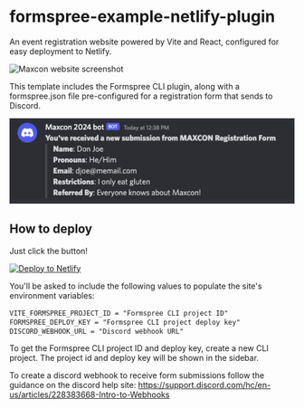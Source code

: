 # formspree-example-netlify-plugin

An event registration website powered by Vite and React, configured for easy deployment to Netlify.

![Maxcon website screenshot](/public/screenshot.png?raw=true "Maxcon 2024 event website screenshot")

This template includes the Formspree CLI plugin, along with a formspree.json file pre-configured for a registration form that sends to Discord.

![Discord screenshot](/public/discord-screenshot.png?raw=true "Submission received screenshot")

## How to deploy

Just click the button!

[![Deploy to Netlify](https://www.netlify.com/img/deploy/button.svg)](https://app.netlify.com/start/deploy?repository=https://github.com/formspree/formspree-example-netlify-plugin)


You'll be asked to include the following values to populate the site's environment variables:

```
VITE_FORMSPREE_PROJECT_ID = "Formspree CLI project ID"
FORMSPREE_DEPLOY_KEY = "Formspree CLI project deploy key"
DISCORD_WEBHOOK_URL = "Discord webhook URL"
```

To get the Formspree CLI project ID and deploy key, create a new CLI project. The project id and deploy key will be shown in the sidebar.

To create a discord webhook to receive form submissions follow the guidance on the discord help site: https://support.discord.com/hc/en-us/articles/228383668-Intro-to-Webhooks
